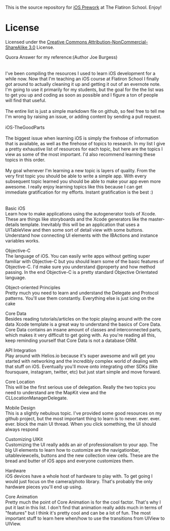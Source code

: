 This is the source repository for [iOS
Prework](http://prework.flatironschool.com/ios-development/) at The Flatiron School. Enjoy!

License
=======

Licensed under the [Creative Commons Attribution-NonCommercial-ShareAlike 3.0](http://creativecommons.org/licenses/by-nc-sa/3.0/ "Creative Commons License Page") License.


Quora Answer for my reference:(Author Joe Burgess)
<br>
<br>
<br>
I've been compiling the resources I used to learn iOS development for a while now. Now that I'm teaching an iOS course at Flatiron School I finally got around to actually cleaning it up and getting it out of an evernote note. I'm going to use it primarily for my students, but the goal for the the list was to get you up and coding as soon as possible and I figure a ton of people will find that useful.
<br><br>
The entire list is just a simple markdown file on github, so feel free to tell me I'm wrong by raising an issue, or adding content by sending a pull request.
<br><br>
iOS-TheGoodParts
<br><br>
The biggest issue when learning iOS is simply the firehose of information that is available, as well as the firehose of topics to research. In my list I give a pretty exhaustive list of resources for each topic, but here are the topics I view as some of the most important. I'd also recommend learning these topics in this order. 
<br><br>
My goal whenever I'm learning a new topic is layers of quality. From the very first topic you should be able to write a simple app. With every subsequent topic learned you should be able to make your app even more awesome. I really enjoy learning topics like this because I can get immediate gratification for my efforts. Instant gratification is the best :)
<br>
<br><br>
Basic iOS<br>
Learn how to make applications using the autogenerator tools of Xcode. These are things like storyboards and the Xcode generators like the master-details template. Inevitably this will be an application that uses a UITableView and then some sort of detail view with some buttons. Understand how connecting UI elements with the IBActions and instance variables works.

Objective-C<br>
The language of iOS. You can easily write apps without getting super familiar with Objective-C but you should learn some of the basic features of Objective-C. I'd make sure you understand @property and how method passing. In the end Objective-C is a pretty standard Objective Orientated language.

Object-oriented Principles<br>
Pretty much you need to learn and understand the Delegate and Protocol patterns. You'll use them constantly. Everything else is just icing on the cake

Core Data<br>
Besides reading tutorials/articles on the topic playing around with the core data Xcode template is a great way to understand the basics of Core Data. Core Data contains an insane amount of classes and interconnected parts, which makes it very difficult to get going with. As you're reading all this, keep reminding yourself that Core Data is not a database ORM.

API Integration<br>
Play around with Helios.io because it's super awesome and will get you started with networking and the incredibly complex world of dealing with that stuff on iOS. Eventually you'll move onto integrating other SDKs (like foursquare, instagram, twitter, etc) but just start simple and move forward.

Core Location<br>
This will be the first serious use of delegation. Really the two topics you need to understand are the MapKit view and the CLLocationManagerDelegate.

Mobile Design<br>
This is a slightly nebulous topic. I've provided some good resources on my github project, but the most important thing to learn is to never. ever. ever. ever. block the main UI thread. When you click something, the UI should always respond

Customizing UIKit<br>
Customizing the UI really adds an air of professionalism to your app. The big UI elements to learn how to customize are the navigationbar, uitableviewcells, buttons and the new collection view cells. These are the bread and butter of iOS apps and everyone customizes them.

Hardware<br>
iOS devices have a whole host of hardware to play with. To get going I would just focus on the camera/photo library. That's probably the only hardware pieces you'll end up using.

Core Animation<br>
Pretty much the point of Core Animation is for the cool factor. That's why I put it last in this list. I don't find that animation really adds much in terms of "features" but I think it's pretty cool and can be a lot of fun. The most important stuff to learn here when/how to use the transitions from UIView to UIView.
